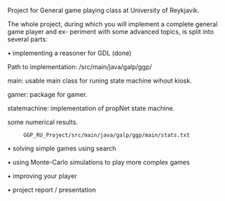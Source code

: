 Project for General game playing class at University of Reykjavik.

The whole project, during which you will implement a complete general game player and ex-
periment with some advanced topics, is split into several parts:

• implementing a reasoner for GDL  (done)

 Path to implementation: /src/main/java/galp/ggp/
    
   main: usable main class for runing state machine wihout kiosk.
        
   gamer: package for gamer.
        
   statemachine: implementation of propNet state machine. 
        
   some numerical results.
   
         GGP_RU_Project/src/main/java/galp/ggp/main/stats.txt

• solving simple games using search

• using Monte-Carlo simulations to play more complex games

• improving your player

• project report / presentation

